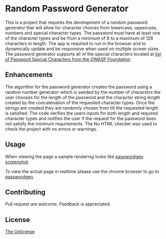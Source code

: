 # Random Password Generator

This is a project that requires the development of a random password generator that will allow for character choices from lowercase, uppercase, numbers and special character types.  The password must have at least one of the character types and be from a minimum of 8 to a maximum of 128 characters in length.  The app is required to run in the browser and to dynamically update and be responsive when used on multiple screen sizes. The password generator supports all of the special characters located at [list of Password Special Characters from the OWASP Foundation](https://www.owasp.org/index.php/Password_special_characters).

## Enhancements 

The algorithm for the password generator creates the password using a random number generator which is seeded by the number of characters the user chooses for the length of the password and the character string length created by the concatenation of the requested character types.  Once the strings are created they are randomly chosen from till the requested length is satisfied.  The code verifies the users inputs for both length and required character types and notifies the user if the request for the password does not satisfy the minimum requirements. The Nu HTML checker was used to check the project with no errors or warnings.

## Usage

When viewing the page a sample rendering looks like [passwordgen screenshot](passwordgen.png).

To view the actual page in realtime please use the chrome browser to go to [passwordgen](https://wpb911.github.io/passwordgen/).

## Contributing 
Pull request are welcome.  Feedback is appreciated.

## License
[The Unlicense](LICENSE)
